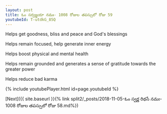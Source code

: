 ```yaml
---
layout: post
title: ఓం సర్వజ్ఞయా నమః- 1008 రోజుల తపస్సులో రోజు 59
youtubeId: T-utdkG_85Q
---
```

 
 
Helps get goodness, bliss and peace and God's blessings
 
Helps remain focused, help generate inner energy 
 
Helps boost physical and mental health 
 
Helps remain grounded and generates a sense of gratitude towards the greater power 
 
Helps reduce bad karma
 
 
 
 


{% include youtubePlayer.html id=page.youtubeId %}
 
[Next]({{ site.baseurl }}{% link  split2/_posts/2018-11-05-ఓం స్వర్ణ రిథసే నమః- 1008 రోజుల తపస్సులో రోజు 58.md%})
 
